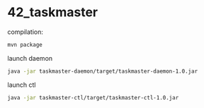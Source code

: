 # 42_taskmaster

compilation:
```bash
mvn package
```

launch daemon
```bash
java -jar taskmaster-daemon/target/taskmaster-daemon-1.0.jar 
```

launch ctl
```bash
java -jar taskmaster-ctl/target/taskmaster-ctl-1.0.jar
```
